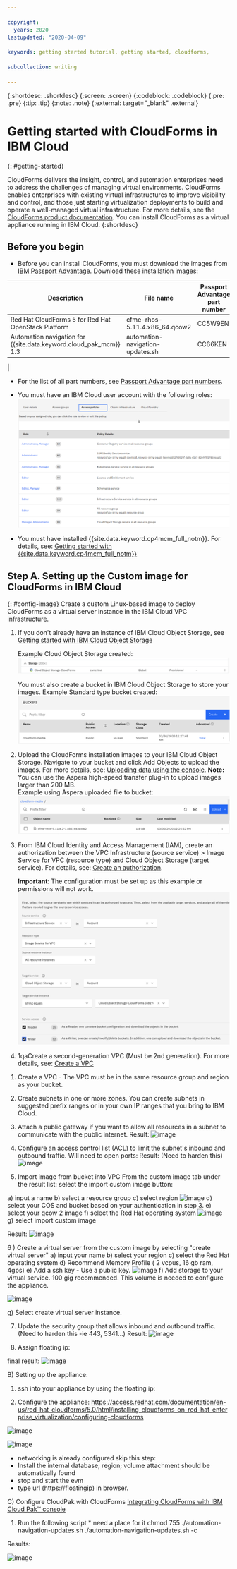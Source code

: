 ```yaml
---

copyright:
  years: 2020
lastupdated: "2020-04-09"

keywords: getting started tutorial, getting started, cloudforms,

subcollection: writing

---
```


{:shortdesc: .shortdesc}
{:screen: .screen}
{:codeblock: .codeblock}
{:pre: .pre}
{:tip: .tip}
{:note: .note}
{:external: target="_blank" .external}

# Getting started with CloudForms in IBM Cloud
{: #getting-started}

CloudForms delivers the insight, control, and automation enterprises need to address the challenges of managing virtual environments. CloudForms enables enterprises with existing virtual infrastructures to improve visibility and control, and those just starting virtualization deployments to build and operate a well-managed virtual infrastructure. For more details, see the [CloudForms product documentation](https://access.redhat.com/documentation/en-us/red_hat_cloudforms/5.0/).
You can install CloudForms as a virtual appliance running in IBM Cloud. 
{:shortdesc}

## Before you begin

- Before you can install CloudForms, you must download the images from [IBM Passport Advantage](https://www.ibm.com/software/passportadvantage/index.html). Download these installation images:

| Description                                                                      | File name                               | Passport Advantage part number |
|----------------------------------------------------------------------------------|-----------------------------------------|--------------------------------|
| Red Hat CloudForms 5 for Red Hat OpenStack Platform | cfme-rhos-5.11.4.x86_64.qcow2 |   CC5W9EN  |
| Automation navigation for {{site.data.keyword.cloud_pak_mcm}} 1.3 | automation-navigation-updates.sh | CC66KEN  |
|

- For the list of all part numbers, see [Passport Advantage part numbers](https://www.ibm.com/support/knowledgecenter/en/SSFC4F_1.3.0/about/part_numbers.html).  
- You must have an IBM Cloud user account with the following roles: 
![image](images/required_roles.png)

- You must have installed {{site.data.keyword.cp4mcm_full_notm}}. For details, see: [Getting started with {{site.data.keyword.cp4mcm_full_notm}}](getting-started.md)  


## Step A. Setting up the Custom image for CloudForms in IBM Cloud
{: #config-image}
Create a custom Linux-based image to deploy CloudForms as a virtual server instance in the IBM Cloud VPC infrastructure.

1. If you don't already have an instance of IBM Cloud Object Storage, see [Getting started with IBM Cloud Object Storage](https://cloud.ibm.com/docs/services/cloud-object-storage?topic=cloud-object-storage-getting-started)

    Example Cloud Object Storage created:
    ![image](images/cloud_object_storage.png)

    You must also create a bucket in IBM Cloud Object Storage to store your images.
    Example Standard type bucket created:
    ![image](images/buckets.png)

2. Upload the CloudForms installation images to your IBM Cloud Object Storage.  Navigate to your bucket and click Add Objects to upload the images. For more details, see: [Uploading data using the console](https://cloud.ibm.com/docs/services/cloud-object-storage?topic=cloud-object-storage-upload#upload-console). **Note:** You can use the Aspera high-speed transfer plug-in to upload images larger than 200 MB.  
Example using Aspera uploaded file to bucket:
![image](images/upload_images_to_bucket.png)

3. From IBM Cloud Identity and Access Management (IAM), create an authorization between the VPC Infrastructure (source service) > Image Service for VPC (resource type) and Cloud Object Storage (target service). For details, see: [Create an authorization](https://cloud.ibm.com/docs/iam?topic=iam-serviceauth#serviceauth).
    
    **Important**: The configuration must be set up as this example or permissions will not work. 
    ![image](images/service_auth_vpc.png)

4. 1qaCreate a second-generation VPC (Must be 2nd generation). For more details, see: [Create a VPC](https://cloud.ibm.com/docs/vpc?topic=vpc-getting-started#create-and-configure-vpc)

1) Create a VPC - The VPC must be in the same resource group and region as your bucket.
2) Create subnets in one or more zones. You can create subnets in suggested prefix ranges or in your own IP ranges that you bring to IBM Cloud.
3) Attach a public gateway if you want to allow all resources in a subnet to communicate with the public internet.
Result:
![image](https://media.github.ibm.com/user/4856/files/3ee84780-79ab-11ea-8be7-897ea38e599d)

4) Configure an access control list (ACL) to limit the subnet's inbound and outbound traffic.
Will need to open ports:
Result:  (Need to harden this)
![image](https://media.github.ibm.com/user/4856/files/b918cc00-79ab-11ea-8198-0e09b7f25974)

5) Import image from bucket into VPC
From the custom image tab under the result list:
select the import custom image button:

a) input a name
b) select a resource group
c) select region 
![image](https://media.github.ibm.com/user/4856/files/95f01b80-79af-11ea-95f0-142b552f0482)
d) select your COS and bucket based on your authentication in step 3.
e) select your qcow 2 image
f) select the Red Hat operating system
![image](https://media.github.ibm.com/user/4856/files/22024300-79b0-11ea-97cc-f336d833d98e)
g) select import custom image 

Result:
![image](https://media.github.ibm.com/user/4856/files/bf5d7700-79b0-11ea-9fb0-d3350dfd2fba)

6 ) Create a virtual server from the custom image by selecting "create virtual server"
a) input your name
b) select your region
c) select the Red Hat operating system
d) Recommend Memory Profile ( 2 vcpus, 16 gb ram, 4gps)
e) Add a ssh key - Use a public key.
![image](https://media.github.ibm.com/user/4856/files/71557b80-7a63-11ea-874d-6d3338717fda)
f) Add storage to your virtual service. 100 gig recommended. This volume is needed to configure the appliance. 

![image](https://media.github.ibm.com/user/4856/files/30119b80-7a64-11ea-867b-87cccd3bf956)

g) Select create virtual server instance. 
 
7) Update the security group that allows inbound and outbound traffic. (Need to harden this -ie 443, 5341...)
Result:
![image](https://media.github.ibm.com/user/4856/files/1ca2f980-79ac-11ea-9217-168953ad1bee)

8) Assign floating ip:

final result: 
![image](https://media.github.ibm.com/user/4856/files/26c7f680-79b2-11ea-8877-1861d1c14f75)


B) Setting up the appliance:

1) ssh into your appliance by using the floating ip:

2) Configure the appliance: https://access.redhat.com/documentation/en-us/red_hat_cloudforms/5.0/html/installing_cloudforms_on_red_hat_enterprise_virtualization/configuring-cloudforms 

![image](https://media.github.ibm.com/user/4856/files/9ee2ec00-79b3-11ea-86c9-83dba21ba896)

![image](https://media.github.ibm.com/user/4856/files/b7530680-79b3-11ea-86e5-909d83ff18a0)

- networking is already configured skip this step:
- Install the internal database;  region; volume attachment should be automatically found
- stop and start the evm
- type url (https://floatingip) in browser. 

C) Configure CloudPak  with CloudForms
[Integrating CloudForms with IBM Cloud Pak™ console ](https://www-03preprod.ibm.com/support/knowledgecenter/SSFC4F_1.3.0/install/cloudforms.html)

1) Run the following script * need a place for it
chmod 755 ./automation-navigation-updates.sh
./automation-navigation-updates.sh -c <CloudForms URL> 

Results:

![image](https://media.github.ibm.com/user/4856/files/64c61a00-79b4-11ea-9acb-b6d08e3a2509)

